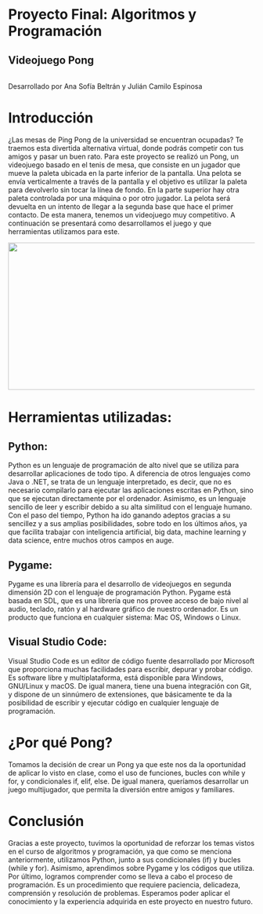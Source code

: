 # Proyecto Final: Algoritmos y Programación

## Videojuego Pong
###### 
Desarrollado por Ana Sofía Beltrán y
Julián Camilo Espinosa

# Introducción
¿Las mesas de Ping Pong de la universidad se encuentran ocupadas? Te traemos esta divertida alternativa virtual, donde podrás competir con tus amigos y pasar un buen rato. Para este proyecto se realizó un Pong, un videojuego basado en el tenis de mesa, que consiste en un jugador que mueve la paleta ubicada en la parte inferior de la pantalla. Una pelota se envía verticalmente a través de la pantalla y el objetivo es utilizar la paleta para devolverlo sin tocar la línea de fondo. En la parte superior hay otra paleta controlada por una máquina o por otro jugador. La pelota será devuelta en un intento de llegar a la segunda base que hace el primer contacto. De esta manera, tenemos un videojuego muy competitivo. A continuación se presentará como desarrollamos el juego y que herramientas utilizamos para este.   
  <div align="center">
    <img src="https://tierragamer.com/wp-content/uploads/2017/12/Pong-1280x720.jpg" width="650" height="300" /> </div>

# Herramientas utilizadas:

## Python:
Python es un lenguaje de programación de alto nivel que se utiliza para desarrollar aplicaciones de todo tipo. A diferencia de otros lenguajes como Java o .NET, se trata de un lenguaje interpretado, es decir, que no es necesario compilarlo para ejecutar las aplicaciones escritas en Python, sino que se ejecutan directamente por el ordenador. Asimismo, es un lenguaje sencillo de leer y escribir debido a su alta similitud con el lenguaje humano. Con el paso del tiempo, Python ha ido ganando adeptos gracias a su sencillez y a sus amplias posibilidades, sobre todo en los últimos años, ya que facilita trabajar con inteligencia artificial, big data, machine learning y data science, entre muchos otros campos en auge.

## Pygame: 
Pygame es una librería para el desarrollo de videojuegos en segunda dimensión 2D con el lenguaje de programación Python. Pygame está basada en SDL, que es una librería que nos provee acceso de bajo nivel al audio, teclado, ratón y al hardware gráfico de nuestro ordenador. Es un producto que funciona en cualquier sistema: Mac OS, Windows o Linux.

## Visual Studio Code:
Visual Studio Code es un editor de código fuente desarrollado por Microsoft que proporciona muchas facilidades para escribir, depurar y probar código. Es software libre y multiplataforma, está disponible para Windows, GNU/Linux y macOS. De igual manera, tiene una buena integración con Git, y dispone de un sinnúmero de extensiones, que básicamente te da la posibilidad de escribir y ejecutar código en cualquier lenguaje de programación.

# ¿Por qué Pong?
Tomamos la decisión de crear un Pong ya que este nos da la oportunidad de aplicar lo visto en clase, como el uso de funciones, bucles con while y for, y condicionales if, elif, else. De igual manera, queríamos desarrollar un juego multijugador, que permita la diversión entre amigos y familiares.

# Conclusión
Gracias a este proyecto, tuvimos la oportunidad de reforzar los temas vistos en el curso de algoritmos y programación, ya que como se menciona anteriormente, utilizamos Python, junto a sus condicionales (if) y bucles (while y for). Asimismo, aprendimos sobre Pygame y los códigos que utiliza. Por último,  logramos comprender como se lleva a cabo el proceso de programación. Es un procedimiento que requiere paciencia, delicadeza, comprensión y resolución de problemas.  Esperamos poder aplicar el conocimiento y la experiencia adquirida en este proyecto en nuestro futuro. 
